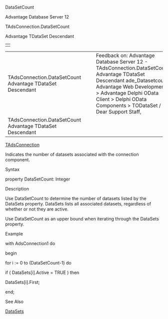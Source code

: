 DataSetCount




Advantage Database Server 12  

TAdsConnection.DataSetCount

Advantage TDataSet Descendant

|  |
| --- |
|  |

|  |  |  |  |  |
| --- | --- | --- | --- | --- |
| TAdsConnection.DataSetCount  Advantage TDataSet Descendant |  |  | Feedback on: Advantage Database Server 12 - TAdsConnection.DataSetCount Advantage TDataSet Descendant ade\_Datasetcount Advantage Web Development > Advantage Delphi OData Client > Delphi OData Components > TODataSet / Dear Support Staff, |  |
| TAdsConnection.DataSetCount  Advantage TDataSet Descendant |  |  |  |  |

[TAdsConnection](ade_tadsconnection_7.htm)

Indicates the number of datasets associated with the connection component.

Syntax

property DataSetCount: Integer

Description

Use DataSetCount to determine the number of datasets listed by the DataSets property. DataSets lists all associated datasets, regardless of whether or not they are active.

Use DataSetCount as an upper bound when iterating through the DataSets property.

Example

with AdsConnection1 do

begin

for i := 0 to (DataSetCount-1) do

if ( DataSets[i].Active = TRUE ) then

DataSets[i].First;

end;

See Also

[DataSets](ade_datasets.htm)